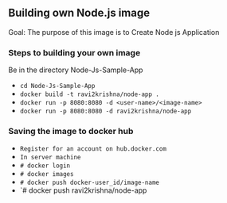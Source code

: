 ## Building own Node.js image

Goal: The purpose of this image is to Create Node js Application

### Steps to building your own image

Be in the directory Node-Js-Sample-App
- `cd Node-Js-Sample-App`
- `docker build -t ravi2krishna/node-app .`
- `docker run -p 8080:8080 -d <user-name>/<image-name>`
- `docker run -p 8080:8080 -d ravi2krishna/node-app`

### Saving the image to docker hub
- `Register for an account on hub.docker.com`
- `In server machine`
- `# docker login`
- `# docker images`      
- `# docker push docker-user_id/image-name`
- `# docker push ravi2krishna/node-app

        
        
        

        
